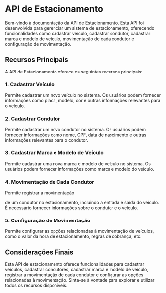 # API de Estacionamento

Bem-vindo à documentação da API de Estacionamento. Esta API foi desenvolvida para gerenciar um sistema de estacionamento,
oferecendo funcionalidades como cadastrar veículo, cadastrar condutor, cadastrar marca e modelo de veículo, movimentação de cada condutor e configuração de movimentação.

## Recursos Principais

A API de Estacionamento oferece os seguintes recursos principais:

### 1. Cadastrar Veículo

Permite cadastrar um novo veículo no sistema. Os usuários podem fornecer informações como placa, modelo, cor e outras informações relevantes para o veículo.


### 2. Cadastrar Condutor

Permite cadastrar um novo condutor no sistema. Os usuários podem fornecer informações como nome, CPF, data de nascimento e outras informações relevantes para o condutor.


### 3. Cadastrar Marca e Modelo de Veículo

Permite cadastrar uma nova marca e modelo de veículo no sistema. Os usuários podem fornecer informações como marca e modelo do veículo.


### 4. Movimentação de Cada Condutor

Permite registrar a movimentação

 de um condutor no estacionamento, incluindo a entrada e saída do veículo. É necessário fornecer informações sobre o condutor e o veículo.


### 5. Configuração de Movimentação

Permite configurar as opções relacionadas à movimentação de veículos, como o valor da hora de estacionamento, regras de cobrança, etc.



## Considerações Finais

Esta API de estacionamento oferece funcionalidades para cadastrar veículos, cadastrar condutores, cadastrar marca e modelo de veículo, 
registrar a movimentação de cada condutor e configurar as opções relacionadas à movimentação. Sinta-se à vontade para explorar e utilizar 
todos os recursos disponíveis.
